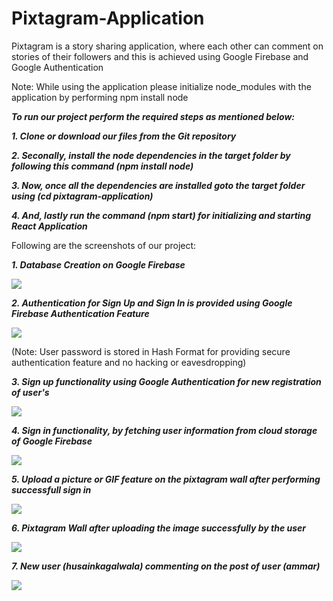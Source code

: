 # Pixtagram-Application
Pixtagram is a story sharing application, where each other can comment on stories of their followers and this is achieved using Google Firebase and Google Authentication

Note: While using the application please initialize node_modules with the application by performing npm install node

***To run our project perform the required steps as mentioned below:***

***1. Clone or download our files from the Git repository***

***2. Seconally, install the node dependencies in the target folder by following this command (npm install node)***

***3. Now, once all the dependencies are installed goto the target folder using (cd pixtagram-application)***

***4. And, lastly run the command (npm start) for initializing and starting React Application***

Following are the screenshots of our project:

***1. Database Creation on Google Firebase***

![](https://raw.githubusercontent.com/HusainKagalwala07/Pixtagram-Application/master/database.png)

***2. Authentication for Sign Up and Sign In is provided using Google Firebase Authentication Feature***

![](https://raw.githubusercontent.com/HusainKagalwala07/Pixtagram-Application/master/Authentication.png)

(Note: User password is stored in Hash Format for providing secure authentication feature and no hacking or eavesdropping)

***3. Sign up functionality using Google Authentication for new registration of user's***

![](https://raw.githubusercontent.com/HusainKagalwala07/Pixtagram-Application/master/signup.png)

***4. Sign in functionality, by fetching user information from cloud storage of Google Firebase***

![](https://raw.githubusercontent.com/HusainKagalwala07/Pixtagram-Application/master/signin.png)

***5. Upload a picture or GIF feature on the pixtagram wall after performing successfull sign in***

![](https://raw.githubusercontent.com/HusainKagalwala07/Pixtagram-Application/master/upload.PNG)

***6. Pixtagram Wall after uploading the image successfully by the user***

![](https://raw.githubusercontent.com/HusainKagalwala07/Pixtagram-Application/master/pixtawall.png)

***7. New user (husainkagalwala) commenting on the post of user (ammar)***

![](https://raw.githubusercontent.com/HusainKagalwala07/Pixtagram-Application/master/newcomment.PNG)
